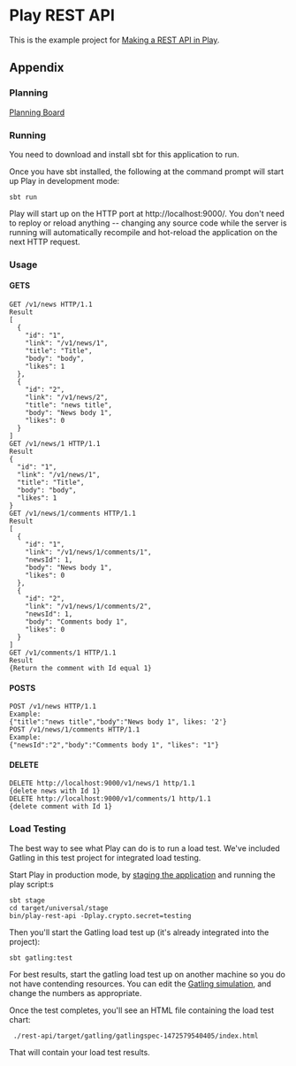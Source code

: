 # Play REST API

This is the example project for [Making a REST API in Play](http://developer.lightbend.com/guides/play-rest-api/index.html).

## Appendix

### Planning
[Planning Board](https://github.com/kapit4n/play-news-api/projects/1)


### Running

You need to download and install sbt for this application to run.

Once you have sbt installed, the following at the command prompt will start up Play in development mode:

```
sbt run
```

Play will start up on the HTTP port at http://localhost:9000/.   You don't need to reploy or reload anything -- changing any source code while the server is running will automatically recompile and hot-reload the application on the next HTTP request. 

### Usage
#### GETS
```
GET /v1/news HTTP/1.1
Result
[
  {
    "id": "1",
    "link": "/v1/news/1",
    "title": "Title",
    "body": "body",
    "likes": 1
  },
  {
    "id": "2",
    "link": "/v1/news/2",
    "title": "news title",
    "body": "News body 1",
    "likes": 0
  }
]
GET /v1/news/1 HTTP/1.1
Result 
{
  "id": "1",
  "link": "/v1/news/1",
  "title": "Title",
  "body": "body",
  "likes": 1
}
GET /v1/news/1/comments HTTP/1.1
Result 
[
  {
    "id": "1",
    "link": "/v1/news/1/comments/1",
    "newsId": 1,
    "body": "News body 1",
    "likes": 0
  },
  {
    "id": "2",
    "link": "/v1/news/1/comments/2",
    "newsId": 1,
    "body": "Comments body 1",
    "likes": 0
  }
]
GET /v1/comments/1 HTTP/1.1
Result
{Return the comment with Id equal 1}
```
#### POSTS
```
POST /v1/news HTTP/1.1
Example:
{"title":"news title","body":"News body 1", likes: '2'}
POST /v1/news/1/comments HTTP/1.1
Example:
{"newsId":"2","body":"Comments body 1", "likes": "1"}
```

#### DELETE

```
DELETE http://localhost:9000/v1/news/1 http/1.1
{delete news with Id 1}
DELETE http://localhost:9000/v1/comments/1 http/1.1
{delete comment with Id 1}
```

### Load Testing

The best way to see what Play can do is to run a load test.  We've included Gatling in this test project for integrated load testing.

Start Play in production mode, by [staging the application](https://www.playframework.com/documentation/2.5.x/Deploying) and running the play script:s

```
sbt stage
cd target/universal/stage
bin/play-rest-api -Dplay.crypto.secret=testing
```

Then you'll start the Gatling load test up (it's already integrated into the project):

```
sbt gatling:test
```

For best results, start the gatling load test up on another machine so you do not have contending resources.  You can edit the [Gatling simulation](http://gatling.io/docs/2.2.2/general/simulation_structure.html#simulation-structure), and change the numbers as appropriate.

Once the test completes, you'll see an HTML file containing the load test chart:

```
 ./rest-api/target/gatling/gatlingspec-1472579540405/index.html
```

That will contain your load test results.
